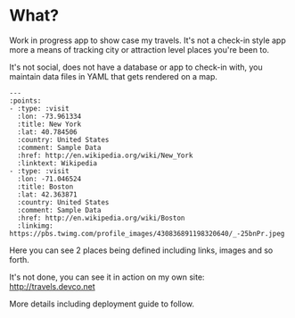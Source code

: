 What?
=====

Work in progress app to show case my travels.  It's not a check-in style app
more a means of tracking city or attraction level places you're been to.

It's not social, does not have a database or app to check-in with, you maintain
data files in YAML that gets rendered on a map.

```
---
:points:
- :type: :visit
  :lon: -73.961334
  :title: New York
  :lat: 40.784506
  :country: United States
  :comment: Sample Data
  :href: http://en.wikipedia.org/wiki/New_York
  :linktext: Wikipedia
- :type: :visit
  :lon: -71.046524
  :title: Boston
  :lat: 42.363871
  :country: United States
  :comment: Sample Data
  :href: http://en.wikipedia.org/wiki/Boston
  :linkimg: https://pbs.twimg.com/profile_images/430836891198320640/_-25bnPr.jpeg
```

Here you can see 2 places being defined including links, images and so forth.

It's not done, you can see it in action on my own site: http://travels.devco.net

More details including deployment guide to follow.
